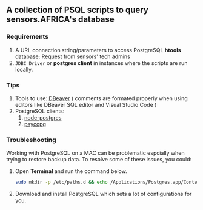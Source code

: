 ## A collection of PSQL scripts to query sensors.AFRICA's database 
### Requirements
1. A URL connection string/parameters to access PostgreSQL <b>htools</b> database; Request from sensors' tech admins
2. `JDBC Driver` or <b>postgres client</b> in instances where the scripts are run locally.
   
### Tips
1. Tools to use: [DBeaver](https://dbeaver.io) ( comments are formated properly when using editors like DBeaver SQL editor and Visual Studio Code )
2. PostgreSQL clients:
   1. [node-postgres](https://node-postgres.com)
   2. [psycopg](https://www.psycopg.org)

### Troubleshooting

Working with PostgreSQL on a MAC can be problematic espcially when trying to restore backup data. To resolve some of these issues, you could:
1. Open <b>Terminal</b> and run the command below. 
    ```sh
    sudo mkdir -p /etc/paths.d && echo /Applications/Postgres.app/Contents/Versions/latest/bin | sudo tee /etc/paths.d/postgresapp 
    ```
2. Download and install PostgreSQL which sets a lot of configurations for you.
